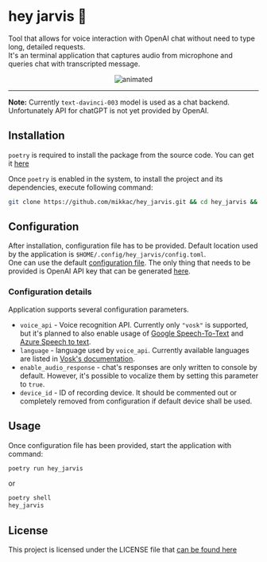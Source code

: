 # hey jarvis 🤖
Tool that allows for voice interaction with OpenAI chat without need to type long, detailed requests. <br>
It's an terminal application that captures audio from microphone and queries chat with transcripted message.

<p align="center">
  <img src="https://github.com/mikkac/hey_jarvis/blob/master/demo/jarvis_demo.gif" alt="animated" />
</p>


---
**Note:** Currently `text-davinci-003` model is used as a chat backend. Unfortunately API for chatGPT is not yet provided by OpenAI.


## Installation

`poetry` is required to install the package from the source code. You can get it [here](https://python-poetry.org/docs/)

Once `poetry` is enabled in the system, to install the project and its dependencies, execute following command:

```bash
git clone https://github.com/mikkac/hey_jarvis.git && cd hey_jarvis && poetry install
```

## Configuration

After installation, configuration file has to be provided.
Default location used by the application is `$HOME/.config/hey_jarvis/config.toml`. <br>
One can use the default [configuration file](https://github.com/mikkac/hey_jarvis/blob/master/src/hey_jarvis/config.toml). The only thing that needs to be provided is OpenAI API key that can be generated [here](https://beta.openai.com/account/api-keys).

### Configuration details

Application supports several configuration parameters.
* `voice_api` - Voice recognition API. Currently only `"vosk"` is supported, but it's planned to also enable usage of [Google Speech-To-Text](https://cloud.google.com/speech-to-text) and [Azure Speech to text](https://azure.microsoft.com/en-us/products/cognitive-services/speech-to-text/).
* `language` - language used by `voice_api`. Currently available languages are listed in [Vosk's documentation](https://github.com/alphacep/vosk-api).
* `enable_audio_response` - chat's responses are only written to console by default. However, it's possible to vocalize them by setting this parameter to `true`.
* `device_id` - ID of recording device. It should be commented out or completely removed from configuration if default device shall be used.

## Usage

Once configuration file has been provided, start the application with command:
```bash
poetry run hey_jarvis
```
or

```bash
poetry shell
hey_jarvis
```

## License

This project is licensed under the LICENSE file that [can be found here](https://github.com/mikkac/hey_jarvis/blob/master/LICENSE.md)
